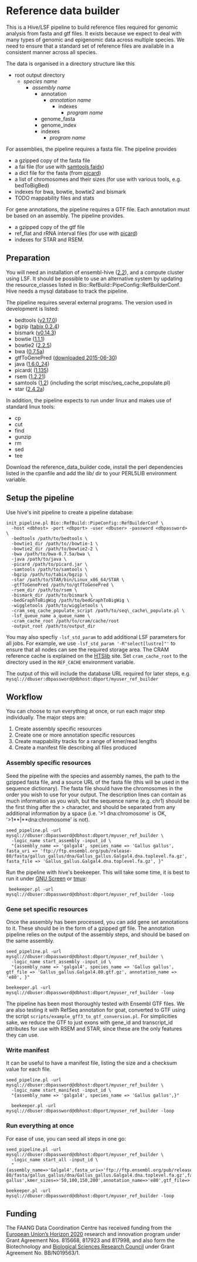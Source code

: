 # Reference data builder

This is a Hive/LSF pipeline to build reference files required for genomic analysis from fasta and gtf files. It exists because we expect to deal with many types of genomic and epigenomic data across multiple species. We need to ensure that a standard set of reference files are available in a consistent manner across all species.

The data is organised in a directory structure like this

* root output directory
    * _species name_
      * _assembly name_
        * annotation
          * _annotation name_
            * indexes
              * _program name_
        * genome_fasta
        * genome_index
        * indexes
          * _program name_

For assemblies, the pipeline requires a fasta file. The pipeline provides
 * a gzipped copy of the fasta file
 * a fai file (for use with [samtools faidx](http://www.htslib.org/doc/samtools.html))
 * a dict file for the fasta (from [picard](http://broadinstitute.github.io/picard/command-line-overview.html#CreateSequenceDictionary))
 * a list of chromosomes and their sizes (for use with various tools, e.g. bedToBigBed)
 * indexes for bwa, bowtie, bowtie2 and bismark
 * TODO mappability files and stats
 
For gene annotations, the pipeline requires a GTF file. Each annotation must be based on an assembly. The pipeline provides.
 * a gzipped copy of the gtf file
 * ref_flat and rRNA interval files (for use with [picard](http://broadinstitute.github.io/picard/command-line-overview.html#CollectRnaSeqMetrics))
 * indexes for STAR and RSEM.
 

## Preparation

You will need an installation of  ensembl-hive ([2.2](https://github.com/Ensembl/ensembl-hive)), and a compute cluster using LSF. It should be possible to use an alternative system by updating the resource_classes listed in Bio::RefBuild::PipeConfig::RefBuilderConf. Hive needs a mysql database to track the pipeline.

The pipeline requires several external programs. The version used in development is listed:

 * bedtools ([v2.17.0](https://github.com/arq5x/bedtools2/releases))
 * bgzip ([tabix 0.2.4](http://www.htslib.org/download/))
 * bismark ([v0.14.3](http://www.bioinformatics.babraham.ac.uk/projects/bismark/))
 * bowtie ([1.1.1](http://bowtie-bio.sourceforge.net/index.shtml))
 * bowtie2 ([2.2.5](http://bowtie-bio.sourceforge.net/bowtie2/index.shtml))
 * bwa ([0.7.5a](https://sourceforge.net/projects/bio-bwa/files/))
 * gtfToGenePred ([downloaded 2015-06-30](http://hgdownload.cse.ucsc.edu/admin/exe/linux.x86_64/))
 * java ([1.6.0_24](https://java.com/en/download/))
 * picard( ([1.135](http://broadinstitute.github.io/picard/))
 * rsem ([1.2.21](http://deweylab.biostat.wisc.edu/rsem/))
 * samtools ([1.2](http://www.htslib.org/download/)) (including the script misc/seq\_cache\_populate.pl) 
 * star ([2.4.2a](https://github.com/alexdobin/STAR/releases/tag/STAR_2.4.2a))

In addition, the pipeline expects to run under linux and makes use of standard linux tools:

 * cp
 * cut
 * find
 * gunzip
 * rm
 * sed
 * tee

Download the reference\_data\_builder code, install the perl dependencies listed in the cpanfile and add the lib/ dir to your PERL5LIB environment variable.


## Setup the pipeline 

Use hive's init pipeline to create a pipeline database:

    init_pipeline.pl Bio::RefBuild::PipeConfig::RefBuilderConf \
      -host <dbhost> -port <dbport> -user <dbuser> -password <dbpassword> \
      -bedtools /path/to/bedtools \
      -bowtie1_dir /path/to//bowtie-1 \
      -bowtie2_dir /path/to/bowtie2-2 \
      -bwa /path/to/bwa-0.7.5a/bwa \
      -java /path/to/java \
      -picard /path/to/picard.jar \
      -samtools /path/to/samtools \
      -bgzip /path/to/tabix/bgzip \
      -star /path/to/STAR/bin/Linux_x86_64/STAR \
      -gtfToGenePred /path/to/gtfToGenePred \
      -rsem_dir /path/to/rsem \
      -bismark_dir /path/to/bismark \
      -bedGraphToBigWig /path/to/bedGraphToBigWig \
      -wiggletools /path/to/wiggletools \
      -cram_seq_cache_populate_script /path/to/seq\_cache\_populate.pl \
      -lsf_queue_name a_queue_name \
      -cram_cache_root /path/to/cram/cache/root
      -output_root /path/to/output_dir
      
You may also specfiy `-lsf_std_param` to add additional LSF parameters for all jobs. For example, we use  `-lsf_std_param '-R"select[lustre]"'` to ensure that all nodes can see the required storage area. The CRAM reference cache is explained on the [HTSlib](http://www.htslib.org/workflow/#the-refpath-and-refcache) site. Set `cram_cache_root` to the  directory used in the `REF_CACHE` environment variable.

The output of this will include the database URL required for later steps, e.g. `mysql://dbuser:dbpassword@dbhost:dbport/myuser_ref_builder`

## Workflow

You can choose to run everything at once, or run each major step individually. The major steps are:

1. Create assembly specific resources
2. Create one or more annotation specific resources
3. Create mappability tracks for a range of kmer/read lengths
4. Create a manifest file describing all files produced

### Assembly specific resources

Seed the pipeline with the species and assembly names, the path to the gzipped fasta file, and a source URL of the fasta file (this will be used in the sequence dictionary). The fasta file should have the chromosomes in the order you wish to use for your output. The description lines can contain as much information as you wish, but the sequence name (e.g. chr1) should be the first thing after the > character, and should be separated from any additional information by a space (i.e. '>1 dna:chromosome' is OK, '>1**|**dna:chromosome' is not). 

    seed_pipeline.pl -url mysql://dbuser:dbpassword@dbhost:dbport/myuser_ref_builder \
      -logic_name start_assembly -input_id \
      "{assembly_name => 'galgal4', species_name => 'Gallus gallus', fasta_uri => 'ftp://ftp.ensembl.org/pub/release-80/fasta/gallus_gallus/dna/Gallus_gallus.Galgal4.dna.toplevel.fa.gz', fasta_file => 'Gallus_gallus.Galgal4.dna.toplevel.fa.gz', }"
 
 Run the pipeline with hive's beekeeper. This will take some time, it is best to run it under [GNU Screen](http://www.gnu.org/software/screen/) or [tmux](https://tmux.github.io/):
 
     beekeeper.pl -url mysql://dbuser:dbpassword@dbhost:dbport/myuser_ref_builder -loop

### Gene set specific resources

Once the assembly has been processed, you can add gene set annotations to it. These should be in the form of a gzipped gtf file. The annotation pipeline relies on the output of the assembly steps, and should be based on the same assembly.  

    seed_pipeline.pl -url mysql://dbuser:dbpassword@dbhost:dbport/myuser_ref_builder \
      -logic_name start_assembly -input_id \
      "{assembly_name => 'galgal4', species_name => 'Gallus gallus', gtf_file => 'Gallus_gallus.Galgal4.80.gtf.gz', annotation_name => 'e80', }"
    
    beekeeper.pl -url mysql://dbuser:dbpassword@dbhost:dbport/myuser_ref_builder -loop
    
The pipeline has been most thoroughly tested with Ensembl GTF files. We are also testing it with RefSeq annotation for goat, converted to GTF using the script `scripts/example_gff3_to_gtf_conversion.pl`. For simplicities sake, we reduce the GTF to just exons with gene\_id and transcript\_id attributes for use with RSEM and STAR, since these are the only features they can use.
    
### Write manifest

It can be useful to have a manifest file, listing the size and a checksum value for each file. 

    seed_pipeline.pl -url mysql://dbuser:dbpassword@dbhost:dbport/myuser_ref_builder \
      -logic_name start_manifest -input_id \
      "{assembly_name => 'galgal4', species_name => 'Gallus gallus',}"
    
      beekeeper.pl -url mysql://dbuser:dbpassword@dbhost:dbport/myuser_ref_builder -loop

### Run everything at once

For ease of use, you can seed all steps in one go:

    seed_pipeline.pl -url mysql://dbuser:dbpassword@dbhost:dbport/myuser_ref_builder \
      -logic_name start_all -input_id \
      "{assembly_name=>'Galgal4',fasta_uri=>'ftp://ftp.ensembl.org/pub/release-80/fasta/gallus_gallus/dna/Gallus_gallus.Galgal4.dna.toplevel.fa.gz',fasta_file=>'Gallus_gallus.Galgal4.dna.toplevel.fa.gz',species_name=>'Gallus gallus',kmer_sizes=>'50,100,150,200',annotation_name=>'e80',gtf_file=>'Gallus_gallus.Galgal4.80.gtf.gz'}"  
    
    beekeeper.pl -url mysql://dbuser:dbpassword@dbhost:dbport/myuser_ref_builder -loop
    
 ## Funding
The FAANG Data Coordination Centre has received funding from the [European Union’s Horizon 2020](https://ec.europa.eu/programmes/horizon2020/) research and innovation program under 
Grant Agreement Nos. 815668, 817923 and 817998, and also form the Biotechnology and [Biological Sciences Research Council](https://bbsrc.ukri.org/) under Grant Agreement No. BB/N019563/1.
    
